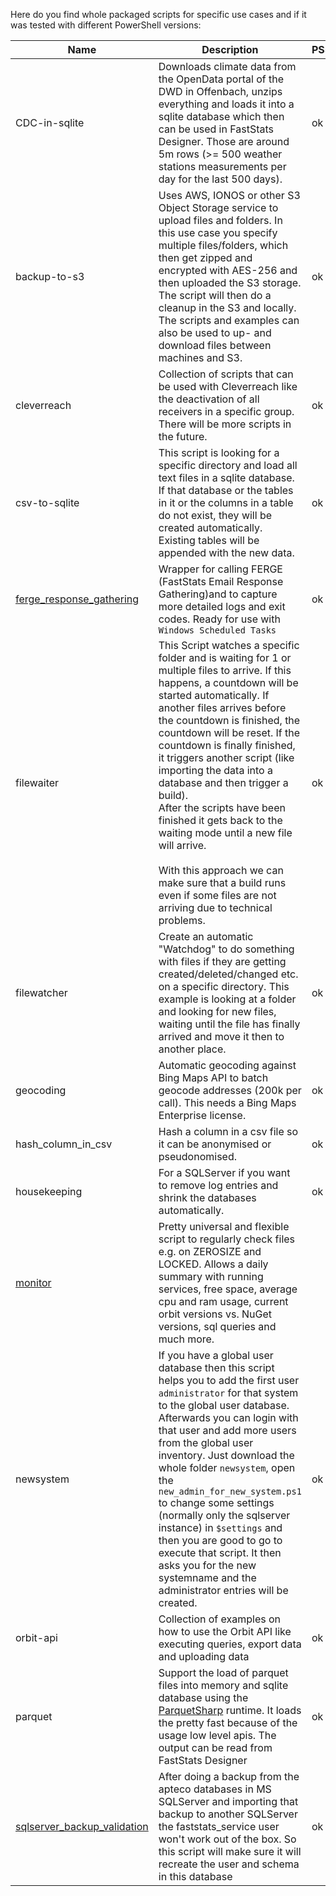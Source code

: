 Here do you find whole packaged scripts for specific use cases and if it was tested with different PowerShell versions:

Name|Description|PS5.1|PWSH7
-|-|-|-
CDC-in-sqlite|Downloads climate data from the OpenData portal of the DWD in Offenbach, unzips everything and loads it into a sqlite database which then can be used in FastStats Designer. Those are around 5m rows (>= 500 weather stations measurements per day for the last 500 days).|ok|ok
backup-to-s3|Uses AWS, IONOS or other S3 Object Storage service to upload files and folders. In this use case you specify multiple files/folders, which then get zipped and encrypted with AES-256 and then uploaded the S3 storage. The script will then do a cleanup in the S3 and locally. The scripts and examples can also be used to up- and download files between machines and S3.|ok
cleverreach|Collection of scripts that can be used with Cleverreach like the deactivation of all receivers in a specific group. There will be more scripts in the future.|ok
csv-to-sqlite|This script is looking for a specific directory and load all text files in a sqlite database. If that database or the tables in it or the columns in a table do not exist, they will be created automatically. Existing tables will be appended with the new data.|ok
[ferge_response_gathering](ferge_response_gathering)|Wrapper for calling FERGE (FastStats Email Response Gathering)and to capture more detailed logs and exit codes. Ready for use with `Windows Scheduled Tasks`|ok
filewaiter|This Script watches a specific folder and is waiting for 1 or multiple files to arrive. If this happens, a countdown will be started automatically. If another files arrives before the countdown is finished, the countdown will be reset. If the countdown is finally finished, it triggers another script (like importing the data into a database and then trigger a build).<br/>After the scripts have been finished it gets back to the waiting mode until a new file will arrive.<br/><br/>With this approach we can make sure that a build runs even if some files are not arriving due to technical problems.|ok
filewatcher|Create an automatic "Watchdog" to do something with files if they are getting created/deleted/changed etc. on a specific directory. This example is looking at a folder and looking for new files, waiting until the file has finally arrived and move it then to another place.|ok
geocoding|Automatic geocoding against Bing Maps API to batch geocode addresses (200k per call). This needs a Bing Maps Enterprise license.|ok
hash_column_in_csv|Hash a column in a csv file so it can be anonymised or pseudonomised.|ok
housekeeping|For a SQLServer if you want to remove log entries and shrink the databases automatically.|ok
[monitor](monitor)|Pretty universal and flexible script to regularly check files e.g. on ZEROSIZE and LOCKED. Allows a daily summary with running services, free space, average cpu and ram usage, current orbit versions vs. NuGet versions, sql queries and much more. 
newsystem|If you have a global user database then this script helps you to add the first user `administrator` for that system to the global user database. Afterwards you can login with that user and add more users from the global user inventory. Just download the whole folder `newsystem`, open the `new_admin_for_new_system.ps1` to change some settings (normally only the sqlserver instance) in `$settings` and then you are good to go to execute that script. It then asks you for the new systemname and the administrator entries will be created.|ok
orbit-api|Collection of examples on how to use the Orbit API like executing queries, export data and uploading data|ok
parquet|Support the load of parquet files into memory and sqlite database using the [ParquetSharp](https://github.com/G-Research/ParquetSharp) runtime. It loads the pretty fast because of the usage low level apis. The output can be read from FastStats Designer|ok
[sqlserver_backup_validation](sqlserver_backup_validation)|After doing a backup from the apteco databases in MS SQLServer and importing that backup to another SQLServer the faststats_service user won't work out of the box. So this script will make sure it will recreate the user and schema in this database|ok